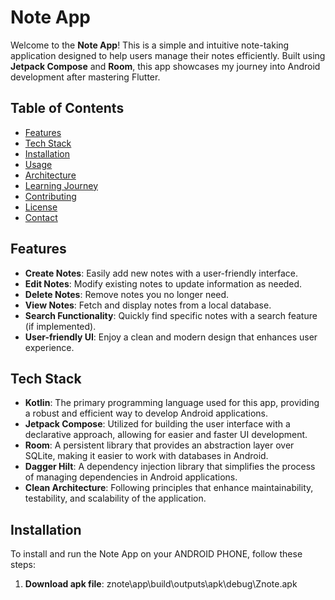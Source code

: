 # Note App

Welcome to the **Note App**! This is a simple and intuitive note-taking application designed to help users manage their notes efficiently. Built using **Jetpack Compose** and **Room**, this app showcases my journey into Android development after mastering Flutter. 

## Table of Contents

- [Features](#features)
- [Tech Stack](#tech-stack)
- [Installation](#installation)
- [Usage](#usage)
- [Architecture](#architecture)
- [Learning Journey](#learning-journey)
- [Contributing](#contributing)
- [License](#license)
- [Contact](#contact)

## Features

- **Create Notes**: Easily add new notes with a user-friendly interface.
- **Edit Notes**: Modify existing notes to update information as needed.
- **Delete Notes**: Remove notes you no longer need.
- **View Notes**: Fetch and display notes from a local database.
- **Search Functionality**: Quickly find specific notes with a search feature (if implemented).
- **User-friendly UI**: Enjoy a clean and modern design that enhances user experience.

## Tech Stack

- **Kotlin**: The primary programming language used for this app, providing a robust and efficient way to develop Android applications.
- **Jetpack Compose**: Utilized for building the user interface with a declarative approach, allowing for easier and faster UI development.
- **Room**: A persistent library that provides an abstraction layer over SQLite, making it easier to work with databases in Android.
- **Dagger Hilt**: A dependency injection library that simplifies the process of managing dependencies in Android applications.
- **Clean Architecture**: Following principles that enhance maintainability, testability, and scalability of the application.

## Installation

To install and run the Note App on your ANDROID PHONE, follow these steps:

1. **Download apk file**:
    znote\app\build\outputs\apk\debug\Znote.apk
